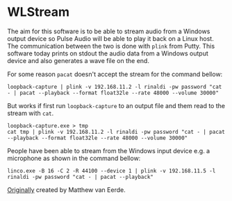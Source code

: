 # WLStream

The aim for this software is to be able to stream audio from a Windows output device so Pulse Audio will be able to play it back on a Linux host. The communication between the two is done with `plink` from Putty.
This software today prints on stdout the audio data from a Windows output device and also generates a wave file on the end. 

For some reason `pacat` doesn't accept the stream for the command bellow:

```
loopback-capture | plink -v 192.168.11.2 -l rinaldi -pw password "cat - | pacat --playback --format float32le --rate 48000 --volume 30000"
```

But works if first run `loopback-capture` to an output file and them read to the stream with `cat`.

```
loopback-capture.exe > tmp
cat tmp | plink -v 192.168.11.2 -l rinaldi -pw password "cat - | pacat --playback --format float32le --rate 48000 --volume 30000"
```


People have been able to stream from the Windows input device e.g. a microphone as shown in the command bellow:

```
linco.exe -B 16 -C 2 -R 44100 --device 1 | plink -v 192.168.11.5 -l rinaldi -pw password "cat - | pacat --playback"
```

[Originally](https://github.com/mvaneerde/blog/tree/develop/loopback-capture) created by Matthew van Eerde.

